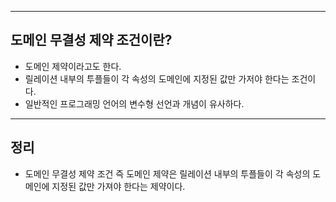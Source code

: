 
---
## 도메인 무결성 제약 조건이란?

- 도메인 제약이라고도 한다.
- 릴레이션 내부의 투플들이 각 속성의 도메인에 지정된 값만 가저야 한다는 조건이다.
- 일반적인 프로그래밍 언어의 변수형 선언과 개념이 유사하다.

---

## 정리

- 도메인 무결성 제약 조건 즉 도메인 제약은 릴레이션 내부의 투플들이 각 속성의 도메인에 지정된 값만 가져야 한다는 제약이다.